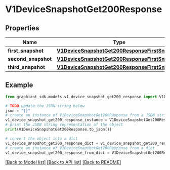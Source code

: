 # V1DeviceSnapshotGet200Response


## Properties

Name | Type | Description | Notes
------------ | ------------- | ------------- | -------------
**first_snapshot** | [**V1DeviceSnapshotGet200ResponseFirstSnapshot**](V1DeviceSnapshotGet200ResponseFirstSnapshot.md) |  | [optional] 
**second_snapshot** | [**V1DeviceSnapshotGet200ResponseFirstSnapshot**](V1DeviceSnapshotGet200ResponseFirstSnapshot.md) |  | [optional] 
**third_snapshot** | [**V1DeviceSnapshotGet200ResponseFirstSnapshot**](V1DeviceSnapshotGet200ResponseFirstSnapshot.md) |  | [optional] 

## Example

```python
from graphiant_sdk.models.v1_device_snapshot_get200_response import V1DeviceSnapshotGet200Response

# TODO update the JSON string below
json = "{}"
# create an instance of V1DeviceSnapshotGet200Response from a JSON string
v1_device_snapshot_get200_response_instance = V1DeviceSnapshotGet200Response.from_json(json)
# print the JSON string representation of the object
print(V1DeviceSnapshotGet200Response.to_json())

# convert the object into a dict
v1_device_snapshot_get200_response_dict = v1_device_snapshot_get200_response_instance.to_dict()
# create an instance of V1DeviceSnapshotGet200Response from a dict
v1_device_snapshot_get200_response_from_dict = V1DeviceSnapshotGet200Response.from_dict(v1_device_snapshot_get200_response_dict)
```
[[Back to Model list]](../README.md#documentation-for-models) [[Back to API list]](../README.md#documentation-for-api-endpoints) [[Back to README]](../README.md)


